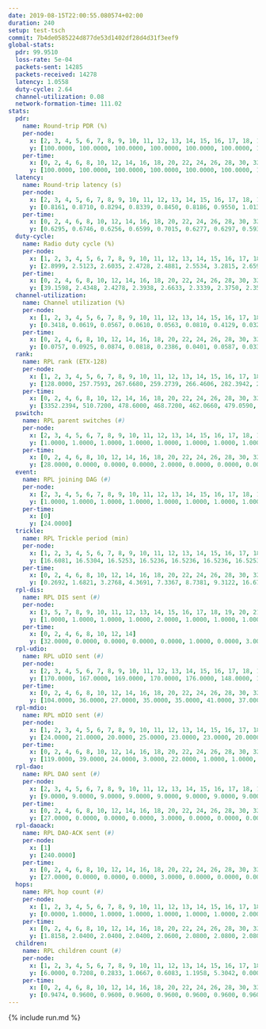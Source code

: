 ```yaml
---
date: 2019-08-15T22:00:55.080574+02:00
duration: 240
setup: test-tsch
commit: 7b4de0585224d877de53d1402df28d4d31f3eef9
global-stats:
  pdr: 99.9510
  loss-rate: 5e-04
  packets-sent: 14285
  packets-received: 14278
  latency: 1.0558
  duty-cycle: 2.64
  channel-utilization: 0.08
  network-formation-time: 111.02
stats:
  pdr:
    name: Round-trip PDR (%)
    per-node:
      x: [2, 3, 4, 5, 6, 7, 8, 9, 10, 11, 12, 13, 14, 15, 16, 17, 18, 19, 20, 21, 22, 23, 24, 25]
      y: [100.0000, 100.0000, 100.0000, 100.0000, 100.0000, 100.0000, 100.0000, 100.0000, 100.0000, 100.0000, 100.0000, 100.0000, 100.0000, 100.0000, 100.0000, 99.6448, 100.0000, 100.0000, 100.0000, 99.8420, 100.0000, 100.0000, 99.3151, 100.0000]
    per-time:
      x: [0, 2, 4, 6, 8, 10, 12, 14, 16, 18, 20, 22, 24, 26, 28, 30, 32, 34, 36, 38, 40, 42, 44, 46, 48, 50, 52, 54, 56, 58, 60, 62, 64, 66, 68, 70, 72, 74, 76, 78, 80, 82, 84, 86, 88, 90, 92, 94, 96, 98, 100, 102, 104, 106, 108, 110, 112, 114, 116, 118, 120, 122, 124, 126, 128, 130, 132, 134, 136, 138, 140, 142, 144, 146, 148, 150, 152, 154, 156, 158, 160, 162, 164, 166, 168, 170, 172, 174, 176, 178, 180, 182, 184, 186, 188, 190, 192, 194, 196, 198, 200, 202, 204, 206, 208, 210, 212, 214, 216, 218, 220, 222, 224, 226, 228, 230, 232, 234, 236, 238]
      y: [100.0000, 100.0000, 100.0000, 100.0000, 100.0000, 100.0000, 100.0000, 100.0000, 100.0000, 100.0000, 100.0000, 100.0000, 99.1667, 99.1597, 100.0000, 100.0000, 100.0000, 100.0000, 100.0000, 100.0000, 100.0000, 100.0000, 100.0000, 100.0000, 100.0000, 100.0000, 100.0000, 100.0000, 100.0000, 100.0000, 100.0000, 100.0000, 100.0000, 100.0000, 100.0000, 100.0000, 100.0000, 100.0000, 99.1667, 100.0000, 100.0000, 100.0000, 100.0000, 100.0000, 100.0000, 100.0000, 100.0000, 100.0000, 100.0000, 100.0000, 100.0000, 100.0000, 100.0000, 100.0000, 100.0000, 100.0000, 100.0000, 98.3333, 100.0000, 100.0000, 100.0000, 100.0000, 100.0000, 99.1667, 100.0000, 99.1667, 100.0000, 100.0000, 100.0000, 100.0000, 100.0000, 100.0000, 100.0000, 100.0000, 100.0000, 100.0000, 100.0000, 100.0000, 100.0000, 100.0000, 100.0000, 100.0000, 100.0000, 100.0000, 100.0000, 100.0000, 100.0000, 100.0000, 100.0000, 100.0000, 100.0000, 100.0000, 100.0000, 100.0000, 100.0000, 100.0000, 100.0000, 100.0000, 100.0000, 100.0000, 100.0000, 100.0000, 100.0000, 100.0000, 100.0000, 100.0000, 100.0000, 100.0000, 100.0000, 100.0000, 100.0000, 100.0000, 100.0000, 100.0000, 100.0000, 100.0000, 100.0000, 100.0000, 100.0000, 100.0000]
  latency:
    name: Round-trip latency (s)
    per-node:
      x: [2, 3, 4, 5, 6, 7, 8, 9, 10, 11, 12, 13, 14, 15, 16, 17, 18, 19, 20, 21, 22, 23, 24, 25]
      y: [0.8161, 0.8710, 0.8294, 0.8339, 0.8450, 0.8186, 0.9550, 1.0130, 0.9682, 1.0047, 0.9221, 0.9848, 1.1362, 1.0024, 0.9484, 1.0456, 1.1781, 1.1779, 1.1462, 1.3051, 1.2959, 1.4461, 1.3744, 1.4582]
    per-time:
      x: [0, 2, 4, 6, 8, 10, 12, 14, 16, 18, 20, 22, 24, 26, 28, 30, 32, 34, 36, 38, 40, 42, 44, 46, 48, 50, 52, 54, 56, 58, 60, 62, 64, 66, 68, 70, 72, 74, 76, 78, 80, 82, 84, 86, 88, 90, 92, 94, 96, 98, 100, 102, 104, 106, 108, 110, 112, 114, 116, 118, 120, 122, 124, 126, 128, 130, 132, 134, 136, 138, 140, 142, 144, 146, 148, 150, 152, 154, 156, 158, 160, 162, 164, 166, 168, 170, 172, 174, 176, 178, 180, 182, 184, 186, 188, 190, 192, 194, 196, 198, 200, 202, 204, 206, 208, 210, 212, 214, 216, 218, 220, 222, 224, 226, 228, 230, 232, 234, 236, 238]
      y: [0.6295, 0.6746, 0.6256, 0.6599, 0.7015, 0.6277, 0.6297, 0.5930, 0.6360, 0.6035, 0.6042, 0.5752, 0.5801, 0.5842, 0.6244, 0.6003, 0.6094, 0.6068, 0.5703, 0.6461, 0.5833, 0.6346, 0.6276, 0.6642, 0.6057, 0.6244, 0.6275, 0.5888, 0.6106, 0.6350, 0.6139, 0.6277, 0.7039, 0.5903, 0.5988, 0.6348, 0.6450, 0.6853, 0.5964, 0.6294, 0.5854, 0.7420, 0.6412, 0.6779, 0.6885, 0.6353, 0.5563, 0.7732, 0.8748, 0.6909, 0.6817, 0.6488, 0.6853, 1.0569, 0.9461, 0.8463, 0.8324, 0.7410, 0.6488, 1.2592, 1.4005, 1.2659, 1.0705, 0.9579, 0.8559, 1.2158, 1.5135, 1.4252, 1.4361, 1.1788, 0.9897, 1.2547, 1.5129, 1.5348, 1.5245, 1.4486, 1.3178, 1.3533, 1.5260, 1.5043, 1.5202, 1.5233, 1.4893, 1.5138, 1.5151, 1.5459, 1.5326, 1.4914, 1.5361, 1.5288, 1.4999, 1.4691, 1.5215, 1.4935, 1.4934, 1.5045, 1.5506, 1.5083, 1.5038, 1.5186, 1.5056, 1.5570, 1.5082, 1.5211, 1.5252, 1.5268, 1.5369, 1.5522, 1.5375, 1.5324, 1.5525, 1.4895, 1.4942, 1.5305, 1.4978, 1.5324, 1.5158, 1.5264, 1.5058, 1.2590]
  duty-cycle:
    name: Radio duty cycle (%)
    per-node:
      x: [1, 2, 3, 4, 5, 6, 7, 8, 9, 10, 11, 12, 13, 14, 15, 16, 17, 18, 19, 20, 21, 22, 23, 24, 25]
      y: [2.8999, 2.5123, 2.6035, 2.4728, 2.4881, 2.5534, 3.2815, 2.6594, 2.6511, 2.5857, 2.4844, 2.6160, 2.7143, 2.5977, 2.4274, 2.9849, 2.5890, 2.7868, 2.6972, 2.6914, 2.8113, 2.8364, 2.7819, 2.7951, 2.7588]
    per-time:
      x: [0, 2, 4, 6, 8, 10, 12, 14, 16, 18, 20, 22, 24, 26, 28, 30, 32, 34, 36, 38, 40, 42, 44, 46, 48, 50, 52, 54, 56, 58, 60, 62, 64, 66, 68, 70, 72, 74, 76, 78, 80, 82, 84, 86, 88, 90, 92, 94, 96, 98, 100, 102, 104, 106, 108, 110, 112, 114, 116, 118, 120, 122, 124, 126, 128, 130, 132, 134, 136, 138, 140, 142, 144, 146, 148, 150, 152, 154, 156, 158, 160, 162, 164, 166, 168, 170, 172, 174, 176, 178, 180, 182, 184, 186, 188, 190, 192, 194, 196, 198, 200, 202, 204, 206, 208, 210, 212, 214, 216, 218, 220, 222, 224, 226, 228, 230, 232, 234, 236, 238, 240]
      y: [39.1598, 2.4348, 2.4278, 2.3938, 2.6633, 2.3339, 2.3750, 2.3545, 2.3902, 2.4044, 2.3949, 2.3940, 2.3892, 2.3884, 2.4212, 2.3983, 2.3918, 2.3919, 2.3898, 2.3877, 2.3994, 2.3825, 2.3933, 2.3958, 2.4047, 2.3930, 2.3970, 2.3865, 2.3977, 2.3955, 2.3763, 2.3926, 2.3879, 2.4129, 2.3914, 2.3949, 2.3933, 2.3848, 2.3890, 2.3923, 2.3983, 2.3985, 2.4092, 2.4112, 2.3916, 2.3880, 2.3865, 2.3837, 2.3916, 2.3860, 2.3944, 2.4037, 2.3820, 2.3924, 2.3932, 2.3766, 2.3879, 2.4174, 2.4167, 2.3822, 2.3993, 2.3870, 2.3899, 2.3889, 2.3738, 2.3778, 2.3924, 2.4004, 2.3812, 2.3974, 2.3937, 2.4012, 2.4065, 2.3848, 2.3933, 2.3949, 2.3885, 2.3994, 2.3894, 2.3943, 2.3834, 2.3912, 2.3889, 2.4006, 2.3805, 2.4027, 2.4044, 2.3999, 2.3851, 2.3817, 2.3851, 2.3885, 2.3808, 2.4054, 2.3844, 2.3894, 2.3833, 2.3869, 2.3779, 2.3871, 2.4043, 2.3879, 2.3895, 2.4000, 2.3943, 2.3882, 2.3944, 2.3887, 2.4035, 2.3940, 2.4001, 2.3994, 2.3976, 2.3870, 2.3993, 2.3850, 2.3823, 2.3872, 2.3888, 2.3820, null]
  channel-utilization:
    name: Channel utilization (%)
    per-node:
      x: [1, 2, 3, 4, 5, 6, 7, 8, 9, 10, 11, 12, 13, 14, 15, 16, 17, 18, 19, 20, 21, 22, 23, 24, 25]
      y: [0.3418, 0.0619, 0.0567, 0.0610, 0.0563, 0.0810, 0.4129, 0.0327, 0.0334, 0.0328, 0.0369, 0.0325, 0.0708, 0.0316, 0.0655, 0.2284, 0.0387, 0.0579, 0.0366, 0.0525, 0.0339, 0.0704, 0.0321, 0.0325, 0.0341]
    per-time:
      x: [0, 2, 4, 6, 8, 10, 12, 14, 16, 18, 20, 22, 24, 26, 28, 30, 32, 34, 36, 38, 40, 42, 44, 46, 48, 50, 52, 54, 56, 58, 60, 62, 64, 66, 68, 70, 72, 74, 76, 78, 80, 82, 84, 86, 88, 90, 92, 94, 96, 98, 100, 102, 104, 106, 108, 110, 112, 114, 116, 118, 120, 122, 124, 126, 128, 130, 132, 134, 136, 138, 140, 142, 144, 146, 148, 150, 152, 154, 156, 158, 160, 162, 164, 166, 168, 170, 172, 174, 176, 178, 180, 182, 184, 186, 188, 190, 192, 194, 196, 198, 200, 202, 204, 206, 208, 210, 212, 214, 216, 218, 220, 222, 224, 226, 228, 230, 232, 234, 236, 238, 240]
      y: [0.0757, 0.0925, 0.0874, 0.0818, 0.2386, 0.0401, 0.0587, 0.0330, 0.0766, 0.0859, 0.0805, 0.0824, 0.0786, 0.0772, 0.0914, 0.0817, 0.0804, 0.0818, 0.0814, 0.0794, 0.0856, 0.0768, 0.0820, 0.0811, 0.0886, 0.0804, 0.0833, 0.0790, 0.0841, 0.0834, 0.0787, 0.0765, 0.0789, 0.0892, 0.0800, 0.0814, 0.0843, 0.0775, 0.0786, 0.0789, 0.0800, 0.0846, 0.0882, 0.0891, 0.0789, 0.0772, 0.0788, 0.0775, 0.0799, 0.0788, 0.0798, 0.0844, 0.0788, 0.0793, 0.0795, 0.0754, 0.0786, 0.0918, 0.0896, 0.0758, 0.0794, 0.0780, 0.0772, 0.0774, 0.0728, 0.0742, 0.0785, 0.0801, 0.0757, 0.0814, 0.0799, 0.0861, 0.0850, 0.0774, 0.0814, 0.0788, 0.0787, 0.0807, 0.0802, 0.0798, 0.0774, 0.0798, 0.0801, 0.0803, 0.0772, 0.0814, 0.0877, 0.0822, 0.0749, 0.0783, 0.0783, 0.0755, 0.0767, 0.0821, 0.0746, 0.0785, 0.0762, 0.0787, 0.0763, 0.0753, 0.0849, 0.0788, 0.0791, 0.0819, 0.0798, 0.0783, 0.0820, 0.0787, 0.0864, 0.0810, 0.0833, 0.0819, 0.0799, 0.0773, 0.0842, 0.0772, 0.0753, 0.0786, 0.0776, 0.0754, null]
  rank:
    name: RPL rank (ETX-128)
    per-node:
      x: [1, 2, 3, 4, 5, 6, 7, 8, 9, 10, 11, 12, 13, 14, 15, 16, 17, 18, 19, 20, 21, 22, 23, 24, 25]
      y: [128.0000, 257.7593, 267.6680, 259.2739, 266.4606, 282.3942, 266.7095, 668.9129, 694.1286, 401.0656, 441.9711, 401.0823, 406.7686, 535.7737, 455.4176, 401.7231, 449.5289, 533.5749, 535.3776, 819.9388, 551.4500, 538.7967, 668.0123, 653.6967, 675.2629]
    per-time:
      x: [0, 2, 4, 6, 8, 10, 12, 14, 16, 18, 20, 22, 24, 26, 28, 30, 32, 34, 36, 38, 40, 42, 44, 46, 48, 50, 52, 54, 56, 58, 60, 62, 64, 66, 68, 70, 72, 74, 76, 78, 80, 82, 84, 86, 88, 90, 92, 94, 96, 98, 100, 102, 104, 106, 108, 110, 112, 114, 116, 118, 120, 122, 124, 126, 128, 130, 132, 134, 136, 138, 140, 142, 144, 146, 148, 150, 152, 154, 156, 158, 160, 162, 164, 166, 168, 170, 172, 174, 176, 178, 180, 182, 184, 186, 188, 190, 192, 194, 196, 198, 200, 202, 204, 206, 208, 210, 212, 214, 216, 218, 220, 222, 224, 226, 228, 230, 232, 234, 236, 238, 240]
      y: [3352.2394, 510.7200, 478.6000, 468.7200, 462.0660, 479.0590, 463.3431, 443.7490, 457.6000, 446.6604, 443.6275, 435.1176, 426.0600, 446.2000, 454.7500, 443.0200, 436.5882, 428.5800, 427.1000, 431.4800, 430.6600, 428.9800, 427.6863, 426.4600, 425.8400, 427.2353, 423.9800, 425.4800, 426.7800, 427.2200, 426.3400, 432.8431, 427.2800, 428.8235, 430.2200, 424.4800, 424.7885, 422.8200, 423.8200, 431.4200, 430.3800, 427.5400, 429.8600, 435.4400, 435.7451, 432.2200, 424.4200, 427.4314, 427.6275, 428.6800, 426.1000, 422.9400, 421.2400, 420.6800, 416.4706, 416.7000, 416.2800, 435.4545, 441.1600, 429.9216, 420.2000, 416.7200, 419.4706, 419.4200, 421.7843, 416.6200, 416.3529, 415.1600, 413.1600, 415.6800, 416.1000, 422.4038, 417.9608, 418.0400, 417.5200, 416.0800, 416.7000, 415.1373, 416.3800, 418.2200, 418.9400, 418.6200, 425.5000, 418.1000, 419.0200, 418.5000, 425.4600, 426.7200, 425.7800, 425.8600, 426.4200, 426.0392, 423.2200, 421.6800, 416.5600, 417.1600, 419.2400, 420.8431, 419.8600, 418.9000, 427.6078, 425.9804, 423.1176, 418.1000, 417.3600, 418.9000, 417.1400, 417.8600, 421.3922, 415.9000, 417.2200, 417.8400, 416.6600, 420.6800, 421.3200, 419.9000, 419.1600, 417.6667, 417.3200, 419.7600, null]
  pswitch:
    name: RPL parent switches (#)
    per-node:
      x: [2, 3, 4, 5, 6, 7, 8, 9, 10, 11, 12, 13, 14, 15, 16, 17, 18, 19, 20, 21, 22, 23, 24, 25]
      y: [1.0000, 1.0000, 1.0000, 1.0000, 1.0000, 1.0000, 1.0000, 1.0000, 4.0000, 2.0000, 3.0000, 2.0000, 3.0000, 4.0000, 2.0000, 2.0000, 8.0000, 2.0000, 5.0000, 1.0000, 2.0000, 5.0000, 5.0000, 12.0000]
    per-time:
      x: [0, 2, 4, 6, 8, 10, 12, 14, 16, 18, 20, 22, 24, 26, 28, 30, 32, 34, 36, 38, 40, 42, 44, 46, 48, 50, 52, 54, 56, 58, 60, 62, 64, 66, 68, 70, 72, 74, 76, 78, 80, 82, 84, 86, 88, 90, 92, 94, 96, 98, 100, 102, 104, 106, 108, 110, 112, 114, 116, 118, 120, 122, 124, 126, 128, 130, 132, 134, 136, 138, 140, 142, 144, 146, 148, 150, 152, 154, 156, 158, 160, 162, 164, 166, 168, 170, 172, 174, 176, 178, 180, 182, 184, 186, 188, 190, 192, 194, 196, 198, 200, 202, 204, 206, 208, 210, 212, 214, 216, 218, 220, 222, 224, 226, 228, 230, 232, 234, 236]
      y: [28.0000, 0.0000, 0.0000, 0.0000, 2.0000, 0.0000, 0.0000, 0.0000, 0.0000, 3.0000, 1.0000, 1.0000, 0.0000, 0.0000, 2.0000, 0.0000, 1.0000, 0.0000, 0.0000, 0.0000, 0.0000, 0.0000, 1.0000, 0.0000, 0.0000, 1.0000, 0.0000, 0.0000, 0.0000, 0.0000, 0.0000, 1.0000, 0.0000, 1.0000, 0.0000, 0.0000, 2.0000, 0.0000, 0.0000, 0.0000, 0.0000, 0.0000, 0.0000, 0.0000, 1.0000, 0.0000, 0.0000, 1.0000, 1.0000, 0.0000, 0.0000, 0.0000, 0.0000, 0.0000, 1.0000, 0.0000, 0.0000, 5.0000, 0.0000, 1.0000, 0.0000, 0.0000, 1.0000, 0.0000, 1.0000, 0.0000, 1.0000, 0.0000, 0.0000, 0.0000, 0.0000, 2.0000, 1.0000, 0.0000, 0.0000, 0.0000, 0.0000, 1.0000, 0.0000, 0.0000, 0.0000, 0.0000, 2.0000, 0.0000, 0.0000, 0.0000, 0.0000, 0.0000, 0.0000, 0.0000, 0.0000, 1.0000, 0.0000, 0.0000, 0.0000, 0.0000, 0.0000, 1.0000, 0.0000, 0.0000, 1.0000, 1.0000, 1.0000, 0.0000, 0.0000, 0.0000, 0.0000, 0.0000, 1.0000, 0.0000, 0.0000, 0.0000, 0.0000, 0.0000, 0.0000, 0.0000, 0.0000, 1.0000, 0.0000]
  event:
    name: RPL joining DAG (#)
    per-node:
      x: [2, 3, 4, 5, 6, 7, 8, 9, 10, 11, 12, 13, 14, 15, 16, 17, 18, 19, 20, 21, 22, 23, 24, 25]
      y: [1.0000, 1.0000, 1.0000, 1.0000, 1.0000, 1.0000, 1.0000, 1.0000, 1.0000, 1.0000, 1.0000, 1.0000, 1.0000, 1.0000, 1.0000, 1.0000, 1.0000, 1.0000, 1.0000, 1.0000, 1.0000, 1.0000, 1.0000, 1.0000]
    per-time:
      x: [0]
      y: [24.0000]
  trickle:
    name: RPL Trickle period (min)
    per-node:
      x: [1, 2, 3, 4, 5, 6, 7, 8, 9, 10, 11, 12, 13, 14, 15, 16, 17, 18, 19, 20, 21, 22, 23, 24, 25]
      y: [16.6081, 16.5304, 16.5253, 16.5236, 16.5236, 16.5236, 16.5253, 16.5228, 16.5228, 16.5345, 16.5290, 16.5309, 16.5267, 16.5306, 12.3610, 16.4906, 16.5267, 16.5272, 16.5769, 16.4838, 16.5720, 16.5038, 16.5331, 16.5421, 16.4389]
    per-time:
      x: [0, 2, 4, 6, 8, 10, 12, 14, 16, 18, 20, 22, 24, 26, 28, 30, 32, 34, 36, 38, 40, 42, 44, 46, 48, 50, 52, 54, 56, 58, 60, 62, 64, 66, 68, 70, 72, 74, 76, 78, 80, 82, 84, 86, 88, 90, 92, 94, 96, 98, 100, 102, 104, 106, 108, 110, 112, 114, 116, 118, 120, 122, 124, 126, 128, 130, 132, 134, 136, 138, 140, 142, 144, 146, 148, 150, 152, 154, 156, 158, 160, 162, 164, 166, 168, 170, 172, 174, 176, 178, 180, 182, 184, 186, 188, 190, 192, 194, 196, 198, 200, 202, 204, 206, 208, 210, 212, 214, 216, 218, 220, 222, 224, 226, 228, 230, 232, 234, 236, 238, 240]
      y: [0.2692, 1.6821, 3.2768, 4.3691, 7.3367, 8.7381, 9.3122, 16.6728, 9.0877, 16.9817, 17.4763, 17.4763, 17.4763, 17.4763, 17.4763, 17.4763, 17.4763, 17.4763, 17.4763, 17.4763, 17.4763, 17.4763, 17.4763, 17.4763, 17.4763, 17.4763, 17.4763, 17.4763, 17.4763, 17.4763, 17.4763, 17.4763, 17.4763, 17.4763, 17.4763, 17.4763, 17.4763, 17.4763, 17.4763, 17.4763, 17.4763, 17.4763, 17.4763, 17.4763, 17.4763, 17.4763, 17.4763, 17.4763, 17.4763, 17.4763, 17.4763, 17.4763, 17.4763, 17.4763, 17.4763, 17.4763, 17.4763, 17.4763, 17.4763, 17.4763, 17.4763, 17.4763, 17.4763, 17.4763, 17.4763, 17.4763, 17.4763, 17.4763, 17.4763, 17.4763, 17.4763, 17.4763, 17.4763, 17.4763, 17.4763, 17.4763, 17.4763, 17.4763, 17.4763, 17.4763, 17.4763, 17.4763, 17.4763, 17.4763, 17.4763, 17.4763, 17.4763, 17.4763, 17.4763, 17.4763, 17.4763, 17.4763, 17.4763, 17.4763, 17.4763, 17.4763, 17.4763, 17.4763, 17.4763, 17.4763, 17.4763, 17.4763, 17.4763, 17.4763, 17.4763, 17.4763, 17.4763, 17.4763, 17.4763, 17.4763, 17.4763, 17.4763, 17.4763, 17.4763, 17.4763, 17.4763, 17.4763, 17.4763, 17.4763, 17.4763, null]
  rpl-dis:
    name: RPL DIS sent (#)
    per-node:
      x: [3, 5, 7, 8, 9, 10, 11, 12, 13, 14, 15, 16, 17, 18, 19, 20, 21, 22, 23, 24, 25]
      y: [1.0000, 1.0000, 1.0000, 1.0000, 2.0000, 1.0000, 1.0000, 1.0000, 1.0000, 2.0000, 5.0000, 1.0000, 1.0000, 2.0000, 2.0000, 2.0000, 2.0000, 2.0000, 2.0000, 3.0000, 2.0000]
    per-time:
      x: [0, 2, 4, 6, 8, 10, 12, 14]
      y: [32.0000, 0.0000, 0.0000, 0.0000, 0.0000, 1.0000, 0.0000, 3.0000]
  rpl-udio:
    name: RPL uDIO sent (#)
    per-node:
      x: [2, 3, 4, 5, 6, 7, 8, 9, 10, 11, 12, 13, 14, 15, 16, 17, 18, 19, 20, 21, 22, 23, 24, 25]
      y: [170.0000, 167.0000, 169.0000, 170.0000, 176.0000, 148.0000, 166.0000, 168.0000, 165.0000, 169.0000, 157.0000, 165.0000, 162.0000, 176.0000, 142.0000, 168.0000, 168.0000, 165.0000, 162.0000, 164.0000, 165.0000, 166.0000, 168.0000, 168.0000]
    per-time:
      x: [0, 2, 4, 6, 8, 10, 12, 14, 16, 18, 20, 22, 24, 26, 28, 30, 32, 34, 36, 38, 40, 42, 44, 46, 48, 50, 52, 54, 56, 58, 60, 62, 64, 66, 68, 70, 72, 74, 76, 78, 80, 82, 84, 86, 88, 90, 92, 94, 96, 98, 100, 102, 104, 106, 108, 110, 112, 114, 116, 118, 120, 122, 124, 126, 128, 130, 132, 134, 136, 138, 140, 142, 144, 146, 148, 150, 152, 154, 156, 158, 160, 162, 164, 166, 168, 170, 172, 174, 176, 178, 180, 182, 184, 186, 188, 190, 192, 194, 196, 198, 200, 202, 204, 206, 208, 210, 212, 214, 216, 218, 220, 222, 224, 226, 228, 230, 232, 234, 236, 238, 240]
      y: [104.0000, 36.0000, 27.0000, 35.0000, 35.0000, 41.0000, 37.0000, 36.0000, 36.0000, 36.0000, 35.0000, 31.0000, 31.0000, 39.0000, 31.0000, 34.0000, 34.0000, 33.0000, 32.0000, 29.0000, 30.0000, 34.0000, 33.0000, 32.0000, 35.0000, 27.0000, 34.0000, 31.0000, 32.0000, 30.0000, 37.0000, 31.0000, 34.0000, 26.0000, 36.0000, 31.0000, 29.0000, 27.0000, 32.0000, 35.0000, 30.0000, 29.0000, 30.0000, 26.0000, 32.0000, 32.0000, 35.0000, 34.0000, 32.0000, 34.0000, 26.0000, 29.0000, 35.0000, 29.0000, 32.0000, 32.0000, 33.0000, 32.0000, 34.0000, 33.0000, 33.0000, 39.0000, 29.0000, 28.0000, 30.0000, 40.0000, 26.0000, 31.0000, 36.0000, 35.0000, 29.0000, 34.0000, 30.0000, 32.0000, 34.0000, 33.0000, 30.0000, 34.0000, 35.0000, 33.0000, 33.0000, 32.0000, 31.0000, 35.0000, 27.0000, 36.0000, 40.0000, 31.0000, 29.0000, 33.0000, 29.0000, 31.0000, 35.0000, 30.0000, 35.0000, 32.0000, 28.0000, 31.0000, 34.0000, 30.0000, 31.0000, 34.0000, 32.0000, 33.0000, 32.0000, 37.0000, 29.0000, 36.0000, 33.0000, 35.0000, 32.0000, 32.0000, 33.0000, 33.0000, 32.0000, 36.0000, 30.0000, 31.0000, 33.0000, 30.0000, 0.0000]
  rpl-mdio:
    name: RPL mDIO sent (#)
    per-node:
      x: [1, 2, 3, 4, 5, 6, 7, 8, 9, 10, 11, 12, 13, 14, 15, 16, 17, 18, 19, 20, 21, 22, 23, 24, 25]
      y: [24.0000, 21.0000, 20.0000, 25.0000, 23.0000, 23.0000, 20.0000, 21.0000, 21.0000, 21.0000, 20.0000, 21.0000, 20.0000, 20.0000, 24.0000, 22.0000, 24.0000, 22.0000, 21.0000, 24.0000, 20.0000, 22.0000, 21.0000, 21.0000, 20.0000]
    per-time:
      x: [0, 2, 4, 6, 8, 10, 12, 14, 16, 18, 20, 22, 24, 26, 28, 30, 32, 34, 36, 38, 40, 42, 44, 46, 48, 50, 52, 54, 56, 58, 60, 62, 64, 66, 68, 70, 72, 74, 76, 78, 80, 82, 84, 86, 88, 90, 92, 94, 96, 98, 100, 102, 104, 106, 108, 110, 112, 114, 116, 118, 120, 122, 124, 126, 128, 130, 132, 134, 136, 138, 140, 142, 144, 146, 148, 150, 152, 154, 156, 158, 160, 162, 164, 166, 168, 170, 172, 174, 176, 178, 180, 182, 184, 186, 188, 190, 192, 194, 196, 198, 200, 202, 204, 206, 208, 210, 212, 214, 216, 218, 220, 222, 224, 226, 228, 230, 232, 234, 236, 238]
      y: [119.0000, 39.0000, 24.0000, 3.0000, 22.0000, 1.0000, 1.0000, 10.0000, 9.0000, 4.0000, 0.0000, 0.0000, 0.0000, 4.0000, 10.0000, 5.0000, 3.0000, 3.0000, 0.0000, 0.0000, 0.0000, 0.0000, 2.0000, 5.0000, 6.0000, 7.0000, 5.0000, 0.0000, 0.0000, 1.0000, 0.0000, 6.0000, 3.0000, 8.0000, 7.0000, 0.0000, 0.0000, 0.0000, 0.0000, 3.0000, 2.0000, 5.0000, 7.0000, 7.0000, 1.0000, 0.0000, 0.0000, 0.0000, 3.0000, 10.0000, 4.0000, 3.0000, 5.0000, 0.0000, 0.0000, 1.0000, 0.0000, 5.0000, 6.0000, 4.0000, 7.0000, 2.0000, 0.0000, 0.0000, 0.0000, 0.0000, 6.0000, 8.0000, 6.0000, 3.0000, 2.0000, 0.0000, 0.0000, 0.0000, 1.0000, 5.0000, 7.0000, 7.0000, 5.0000, 0.0000, 0.0000, 1.0000, 0.0000, 3.0000, 6.0000, 3.0000, 6.0000, 6.0000, 0.0000, 0.0000, 0.0000, 0.0000, 6.0000, 6.0000, 7.0000, 3.0000, 3.0000, 0.0000, 0.0000, 0.0000, 0.0000, 5.0000, 6.0000, 8.0000, 4.0000, 2.0000, 0.0000, 0.0000, 0.0000, 0.0000, 5.0000, 9.0000, 11.0000, 0.0000, 0.0000, 0.0000, 0.0000, 0.0000, 4.0000, 5.0000]
  rpl-dao:
    name: RPL DAO sent (#)
    per-node:
      x: [2, 3, 4, 5, 6, 7, 8, 9, 10, 11, 12, 13, 14, 15, 16, 17, 18, 19, 20, 21, 22, 23, 24, 25]
      y: [9.0000, 9.0000, 9.0000, 9.0000, 9.0000, 9.0000, 9.0000, 9.0000, 10.0000, 9.0000, 10.0000, 10.0000, 10.0000, 11.0000, 10.0000, 9.0000, 12.0000, 10.0000, 11.0000, 9.0000, 10.0000, 11.0000, 11.0000, 16.0000]
    per-time:
      x: [0, 2, 4, 6, 8, 10, 12, 14, 16, 18, 20, 22, 24, 26, 28, 30, 32, 34, 36, 38, 40, 42, 44, 46, 48, 50, 52, 54, 56, 58, 60, 62, 64, 66, 68, 70, 72, 74, 76, 78, 80, 82, 84, 86, 88, 90, 92, 94, 96, 98, 100, 102, 104, 106, 108, 110, 112, 114, 116, 118, 120, 122, 124, 126, 128, 130, 132, 134, 136, 138, 140, 142, 144, 146, 148, 150, 152, 154, 156, 158, 160, 162, 164, 166, 168, 170, 172, 174, 176, 178, 180, 182, 184, 186, 188, 190, 192, 194, 196, 198, 200, 202, 204, 206, 208, 210, 212, 214, 216, 218, 220, 222, 224, 226, 228, 230, 232, 234, 236]
      y: [27.0000, 0.0000, 0.0000, 0.0000, 3.0000, 0.0000, 0.0000, 0.0000, 0.0000, 3.0000, 1.0000, 1.0000, 0.0000, 0.0000, 18.0000, 0.0000, 1.0000, 0.0000, 0.0000, 2.0000, 0.0000, 0.0000, 1.0000, 0.0000, 2.0000, 2.0000, 0.0000, 0.0000, 13.0000, 5.0000, 1.0000, 1.0000, 0.0000, 2.0000, 0.0000, 0.0000, 2.0000, 0.0000, 1.0000, 1.0000, 0.0000, 0.0000, 8.0000, 9.0000, 1.0000, 0.0000, 1.0000, 3.0000, 1.0000, 0.0000, 2.0000, 0.0000, 0.0000, 1.0000, 1.0000, 0.0000, 4.0000, 17.0000, 0.0000, 1.0000, 0.0000, 2.0000, 1.0000, 1.0000, 3.0000, 0.0000, 1.0000, 0.0000, 0.0000, 0.0000, 0.0000, 13.0000, 5.0000, 0.0000, 0.0000, 1.0000, 0.0000, 3.0000, 1.0000, 2.0000, 1.0000, 0.0000, 2.0000, 0.0000, 0.0000, 10.0000, 5.0000, 0.0000, 0.0000, 1.0000, 0.0000, 3.0000, 0.0000, 3.0000, 0.0000, 0.0000, 1.0000, 2.0000, 0.0000, 4.0000, 13.0000, 0.0000, 1.0000, 0.0000, 1.0000, 1.0000, 1.0000, 2.0000, 2.0000, 0.0000, 0.0000, 0.0000, 1.0000, 4.0000, 10.0000, 2.0000, 0.0000, 1.0000, 1.0000]
  rpl-daoack:
    name: RPL DAO-ACK sent (#)
    per-node:
      x: [1]
      y: [240.0000]
    per-time:
      x: [0, 2, 4, 6, 8, 10, 12, 14, 16, 18, 20, 22, 24, 26, 28, 30, 32, 34, 36, 38, 40, 42, 44, 46, 48, 50, 52, 54, 56, 58, 60, 62, 64, 66, 68, 70, 72, 74, 76, 78, 80, 82, 84, 86, 88, 90, 92, 94, 96, 98, 100, 102, 104, 106, 108, 110, 112, 114, 116, 118, 120, 122, 124, 126, 128, 130, 132, 134, 136, 138, 140, 142, 144, 146, 148, 150, 152, 154, 156, 158, 160, 162, 164, 166, 168, 170, 172, 174, 176, 178, 180, 182, 184, 186, 188, 190, 192, 194, 196, 198, 200, 202, 204, 206, 208, 210, 212, 214, 216, 218, 220, 222, 224, 226, 228, 230, 232, 234, 236]
      y: [27.0000, 0.0000, 0.0000, 0.0000, 3.0000, 0.0000, 0.0000, 0.0000, 0.0000, 3.0000, 1.0000, 1.0000, 0.0000, 0.0000, 18.0000, 0.0000, 1.0000, 0.0000, 0.0000, 2.0000, 0.0000, 0.0000, 1.0000, 0.0000, 2.0000, 2.0000, 0.0000, 0.0000, 14.0000, 4.0000, 1.0000, 1.0000, 0.0000, 2.0000, 0.0000, 0.0000, 2.0000, 0.0000, 1.0000, 1.0000, 0.0000, 0.0000, 8.0000, 9.0000, 1.0000, 0.0000, 1.0000, 3.0000, 1.0000, 0.0000, 2.0000, 0.0000, 0.0000, 1.0000, 1.0000, 0.0000, 5.0000, 15.0000, 0.0000, 1.0000, 0.0000, 2.0000, 1.0000, 1.0000, 3.0000, 0.0000, 1.0000, 0.0000, 0.0000, 0.0000, 0.0000, 13.0000, 5.0000, 0.0000, 0.0000, 0.0000, 1.0000, 3.0000, 0.0000, 3.0000, 1.0000, 0.0000, 2.0000, 0.0000, 0.0000, 10.0000, 5.0000, 0.0000, 0.0000, 0.0000, 1.0000, 3.0000, 0.0000, 3.0000, 0.0000, 0.0000, 1.0000, 2.0000, 0.0000, 4.0000, 12.0000, 1.0000, 1.0000, 0.0000, 1.0000, 1.0000, 1.0000, 2.0000, 2.0000, 0.0000, 0.0000, 0.0000, 1.0000, 4.0000, 10.0000, 2.0000, 0.0000, 1.0000, 1.0000]
  hops:
    name: RPL hop count (#)
    per-node:
      x: [1, 2, 3, 4, 5, 6, 7, 8, 9, 10, 11, 12, 13, 14, 15, 16, 17, 18, 19, 20, 21, 22, 23, 24, 25]
      y: [0.0000, 1.0000, 1.0000, 1.0000, 1.0000, 1.0000, 1.0000, 2.0000, 2.0000, 2.0000, 2.0000, 2.0000, 2.0000, 3.0000, 2.0000, 2.0000, 2.0000, 2.8075, 3.0000, 3.0000, 3.0000, 3.0000, 3.9665, 3.8410, 3.9582]
    per-time:
      x: [0, 2, 4, 6, 8, 10, 12, 14, 16, 18, 20, 22, 24, 26, 28, 30, 32, 34, 36, 38, 40, 42, 44, 46, 48, 50, 52, 54, 56, 58, 60, 62, 64, 66, 68, 70, 72, 74, 76, 78, 80, 82, 84, 86, 88, 90, 92, 94, 96, 98, 100, 102, 104, 106, 108, 110, 112, 114, 116, 118, 120, 122, 124, 126, 128, 130, 132, 134, 136, 138, 140, 142, 144, 146, 148, 150, 152, 154, 156, 158, 160, 162, 164, 166, 168, 170, 172, 174, 176, 178, 180, 182, 184, 186, 188, 190, 192, 194, 196, 198, 200, 202, 204, 206, 208, 210, 212, 214, 216, 218, 220, 222, 224, 226, 228, 230, 232, 234, 236, 238]
      y: [1.8158, 2.0400, 2.0400, 2.0400, 2.0600, 2.0800, 2.0800, 2.0800, 2.0800, 2.0600, 2.0400, 2.1000, 2.1600, 2.1600, 2.1600, 2.1600, 2.1600, 2.1600, 2.1600, 2.1600, 2.1600, 2.1600, 2.1600, 2.1600, 2.1600, 2.1600, 2.1600, 2.1600, 2.1600, 2.1600, 2.1600, 2.1600, 2.1600, 2.1600, 2.1600, 2.1600, 2.1600, 2.1600, 2.1600, 2.1600, 2.1600, 2.1600, 2.1600, 2.1600, 2.1600, 2.1600, 2.1600, 2.1600, 2.1600, 2.1600, 2.1600, 2.1600, 2.1600, 2.1600, 2.1200, 2.1200, 2.1200, 2.1200, 2.0800, 2.0800, 2.0800, 2.0800, 2.0800, 2.0400, 2.0400, 2.0400, 2.1600, 2.1600, 2.1600, 2.1600, 2.1600, 2.1600, 2.1600, 2.1600, 2.1600, 2.1600, 2.1600, 2.1600, 2.1600, 2.1600, 2.1600, 2.1600, 2.1600, 2.1600, 2.1600, 2.1600, 2.1600, 2.1600, 2.1600, 2.1600, 2.1600, 2.1600, 2.1600, 2.1600, 2.1600, 2.1600, 2.1600, 2.1600, 2.1600, 2.1600, 2.1600, 2.1600, 2.1600, 2.1600, 2.1600, 2.1600, 2.1600, 2.1600, 2.1600, 2.1600, 2.1600, 2.1600, 2.1600, 2.1600, 2.1600, 2.1600, 2.1600, 2.1600, 2.1600, 2.1600]
  children:
    name: RPL children count (#)
    per-node:
      x: [1, 2, 3, 4, 5, 6, 7, 8, 9, 10, 11, 12, 13, 14, 15, 16, 17, 18, 19, 20, 21, 22, 23, 24, 25]
      y: [6.0000, 0.7208, 0.2833, 1.0667, 0.6083, 1.1958, 5.3042, 0.0000, 0.0000, 0.0000, 0.0000, 0.0000, 0.9958, 0.0000, 0.3750, 4.2958, 0.1417, 0.7406, 0.1423, 0.7197, 0.0000, 1.3305, 0.0000, 0.0460, 0.0000]
    per-time:
      x: [0, 2, 4, 6, 8, 10, 12, 14, 16, 18, 20, 22, 24, 26, 28, 30, 32, 34, 36, 38, 40, 42, 44, 46, 48, 50, 52, 54, 56, 58, 60, 62, 64, 66, 68, 70, 72, 74, 76, 78, 80, 82, 84, 86, 88, 90, 92, 94, 96, 98, 100, 102, 104, 106, 108, 110, 112, 114, 116, 118, 120, 122, 124, 126, 128, 130, 132, 134, 136, 138, 140, 142, 144, 146, 148, 150, 152, 154, 156, 158, 160, 162, 164, 166, 168, 170, 172, 174, 176, 178, 180, 182, 184, 186, 188, 190, 192, 194, 196, 198, 200, 202, 204, 206, 208, 210, 212, 214, 216, 218, 220, 222, 224, 226, 228, 230, 232, 234, 236, 238]
      y: [0.9474, 0.9600, 0.9600, 0.9600, 0.9600, 0.9600, 0.9600, 0.9600, 0.9600, 0.9600, 0.9600, 0.9600, 0.9600, 0.9600, 0.9600, 0.9600, 0.9600, 0.9600, 0.9600, 0.9600, 0.9600, 0.9600, 0.9600, 0.9600, 0.9600, 0.9600, 0.9600, 0.9600, 0.9600, 0.9600, 0.9600, 0.9600, 0.9600, 0.9600, 0.9600, 0.9600, 0.9600, 0.9600, 0.9600, 0.9600, 0.9600, 0.9600, 0.9600, 0.9600, 0.9600, 0.9600, 0.9600, 0.9600, 0.9600, 0.9600, 0.9600, 0.9600, 0.9600, 0.9600, 0.9600, 0.9600, 0.9600, 0.9600, 0.9600, 0.9600, 0.9600, 0.9600, 0.9600, 0.9600, 0.9600, 0.9600, 0.9600, 0.9600, 0.9600, 0.9600, 0.9600, 0.9600, 0.9600, 0.9600, 0.9600, 0.9600, 0.9600, 0.9600, 0.9600, 0.9600, 0.9600, 0.9600, 0.9600, 0.9600, 0.9600, 0.9600, 0.9600, 0.9600, 0.9600, 0.9600, 0.9600, 0.9600, 0.9600, 0.9600, 0.9600, 0.9600, 0.9600, 0.9600, 0.9600, 0.9600, 0.9600, 0.9600, 0.9600, 0.9600, 0.9600, 0.9600, 0.9600, 0.9600, 0.9600, 0.9600, 0.9600, 0.9600, 0.9600, 0.9600, 0.9600, 0.9600, 0.9600, 0.9600, 0.9600, 0.9600]
---
```


{% include run.md %}
